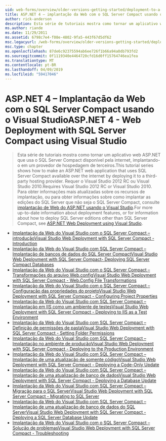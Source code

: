 ```yaml
---
uid: web-forms/overview/older-versions-getting-started/deployment-to-a-hosting-provider/index
title: ASP.NET 4 – implantação da Web com o SQL Server Compact usando o Visual Studio | Microsoft Docs
author: rick-anderson
description: Esta série de tutoriais mostra como tornar um aplicativo web ASP.NET que usa o SQL Server Compact disponível pela internet por implantá-lo em uma terceiro h...
ms.author: riande
ms.date: 11/29/2011
ms.assetid: 6798c7e4-f08e-4802-9fa5-443f67d5df62
msc.legacyurl: /web-forms/overview/older-versions-getting-started/deployment-to-a-hosting-provider
msc.type: chapter
ms.openlocfilehash: 87de6c92375594ab6ee726f1b66a94a0db793fd2
ms.sourcegitcommit: 0f1119340e4464720cfd16d0ff15764746ea1fea
ms.translationtype: MT
ms.contentlocale: pt-BR
ms.lasthandoff: 04/09/2019
ms.locfileid: "59417046"
---
```

# <a name="aspnet-4---web-deployment-with-sql-server-compact-using-visual-studio"></a><span data-ttu-id="3eccf-103">ASP.NET 4 – Implantação da Web com o SQL Server Compact usando o Visual Studio</span><span class="sxs-lookup"><span data-stu-id="3eccf-103">ASP.NET 4 - Web Deployment with SQL Server Compact using Visual Studio</span></span>

> <span data-ttu-id="3eccf-104">Esta série de tutoriais mostra como tornar um aplicativo web ASP.NET que usa o SQL Server Compact disponível pela internet, implantando-o em um provedor de hospedagem de terceiros.</span><span class="sxs-lookup"><span data-stu-id="3eccf-104">This tutorial series shows how to make an ASP.NET web application that uses SQL Server Compact available over the internet by deploying it to a third-party hosting provider.</span></span> <span data-ttu-id="3eccf-105">Requer o Visual Studio 2012 RC ou Visual Studio 2010.</span><span class="sxs-lookup"><span data-stu-id="3eccf-105">Requires Visual Studio 2012 RC or Visual Studio 2010.</span></span> <span data-ttu-id="3eccf-106">Para obter informações mais atualizadas sobre os recursos de implantação, ou para obter informações sobre como implantar as edições do SQL Server que não seja o SQL Server Compact, consulte [implantação de Web do ASP.NET usando o Visual Studio](../../deployment/visual-studio-web-deployment/introduction.md).</span><span class="sxs-lookup"><span data-stu-id="3eccf-106">For more up-to-date information about deployment features, or for information about how to deploy SQL Server editions other than SQL Server Compact, see [ASP.NET Web Deployment using Visual Studio](../../deployment/visual-studio-web-deployment/introduction.md).</span></span>


- [<span data-ttu-id="3eccf-107">Implantação da Web do Visual Studio com o SQL Server Compact – introdução</span><span class="sxs-lookup"><span data-stu-id="3eccf-107">Visual Studio Web Deployment with SQL Server Compact - Introduction</span></span>](deployment-to-a-hosting-provider-introduction-1-of-12.md)
- [<span data-ttu-id="3eccf-108">Implantação da Web do Visual Studio com SQL Server Compact – Implantação de bancos de dados do SQL Server Compact</span><span class="sxs-lookup"><span data-stu-id="3eccf-108">Visual Studio Web Deployment with SQL Server Compact- Deploying SQL Server Compact Databases</span></span>](deployment-to-a-hosting-provider-deploying-sql-server-compact-databases-2-of-12.md)
- [<span data-ttu-id="3eccf-109">Implantação da Web do Visual Studio com o SQL Server Compact – Transformações do arquivo Web.config</span><span class="sxs-lookup"><span data-stu-id="3eccf-109">Visual Studio Web Deployment with SQL Server Compact - Web.Config File Transformations</span></span>](deployment-to-a-hosting-provider-web-config-file-transformations-3-of-12.md)
- [<span data-ttu-id="3eccf-110">Implantação da Web do Visual Studio com o SQL Server Compact – Configuração das propriedades do projeto</span><span class="sxs-lookup"><span data-stu-id="3eccf-110">Visual Studio Web Deployment with SQL Server Compact - Configuring Project Properties</span></span>](deployment-to-a-hosting-provider-configuring-project-properties-4-of-12.md)
- [<span data-ttu-id="3eccf-111">Implantação da Web do Visual Studio com SQL Server Compact – Implantação em IIS como um ambiente de testes</span><span class="sxs-lookup"><span data-stu-id="3eccf-111">Visual Studio Web Deployment with SQL Server Compact - Deploying to IIS as a Test Environment</span></span>](deployment-to-a-hosting-provider-deploying-to-iis-as-a-test-environment-5-of-12.md)
- [<span data-ttu-id="3eccf-112">Implantação da Web do Visual Studio com SQL Server Compact – Definição de permissões de pasta</span><span class="sxs-lookup"><span data-stu-id="3eccf-112">Visual Studio Web Deployment with SQL Server Compact - Setting Folder Permissions</span></span>](deployment-to-a-hosting-provider-setting-folder-permissions-6-of-12.md)
- [<span data-ttu-id="3eccf-113">Implantação da Web do Visual Studio com SQL Server Compact – Implantação no ambiente de produção</span><span class="sxs-lookup"><span data-stu-id="3eccf-113">Visual Studio Web Deployment with SQL Server Compact - Deploying to the Production Environment</span></span>](deployment-to-a-hosting-provider-deploying-to-the-production-environment-7-of-12.md)
- [<span data-ttu-id="3eccf-114">Implantação da Web do Visual Studio com SQL Server Compact – Implantação de uma atualização de somente código</span><span class="sxs-lookup"><span data-stu-id="3eccf-114">Visual Studio Web Deployment with SQL Server Compact - Deploying a Code-Only Update</span></span>](deployment-to-a-hosting-provider-deploying-a-code-only-update-8-of-12.md)
- [<span data-ttu-id="3eccf-115">Implantação da Web do Visual Studio com SQL Server Compact – Implantação de uma atualização de banco de dados</span><span class="sxs-lookup"><span data-stu-id="3eccf-115">Visual Studio Web Deployment with SQL Server Compact - Deploying a Database Update</span></span>](deployment-to-a-hosting-provider-deploying-a-database-update-9-of-12.md)
- [<span data-ttu-id="3eccf-116">Implantação da Web do Visual Studio com SQL Server Compact – Migração para o SQL Server</span><span class="sxs-lookup"><span data-stu-id="3eccf-116">Visual Studio Web Deployment with SQL Server Compact - Migrating to SQL Server</span></span>](deployment-to-a-hosting-provider-migrating-to-sql-server-10-of-12.md)
- [<span data-ttu-id="3eccf-117">Implantação da Web do Visual Studio com SQL Server Compact – Implantação de uma atualização de banco de dados do SQL Server</span><span class="sxs-lookup"><span data-stu-id="3eccf-117">Visual Studio Web Deployment with SQL Server Compact - Deploying a SQL Server Database Update</span></span>](deployment-to-a-hosting-provider-deploying-a-sql-server-database-update-11-of-12.md)
- [<span data-ttu-id="3eccf-118">Implantação da Web do Visual Studio com o SQL Server Compact – Solução de problemas</span><span class="sxs-lookup"><span data-stu-id="3eccf-118">Visual Studio Web Deployment with SQL Server Compact - Troubleshooting</span></span>](deployment-to-a-hosting-provider-creating-and-installing-deployment-packages-12-of-12.md)
